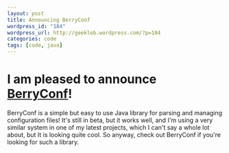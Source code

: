 ```yaml
--- 
layout: post
title: Announcing BerryConf
wordpress_id: "184"
wordpress_url: http://geeklob.wordpress.com/?p=184
categories: code
tags: [code, java]
---
```

<h1>I am pleased to announce <a title="BerryConf's page on Github" href="http://github.com/indigo747/BerryConf">BerryConf</a>!</h1>
BerryConf is a simple but easy to use Java library for parsing and managing configuration files! It's still in beta, but it works well, and I'm using a very similar system in one of my latest projects, which I can't say a whole lot about, but It is looking quite cool. So anyway, check out BerryConf if you're looking for such a library.
